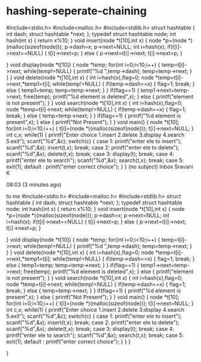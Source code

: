# hashing-seperate-chaining

#include<stdio.h>
#include<malloc.h>
#include<stdlib.h>
struct hashtable
{
    int dash;
    struct hashtable *next;
};
typedef struct hashtable node;
int hash(int x)
{
    return x%10;
}
void insert(node *t[10],int x)
{
    node *p=(node *)(malloc(sizeof(node)));
    p->dash=x;
    p->next=NULL;
    int i=hash(x);
    if(t[i]->next==NULL)
    {
        t[i]->next=p;
    }
    else
    {
        p->next=t[i]->next;
        t[i]->next=p;
    }
   
}
void display(node *t[10])
{
    node *temp;
    for(int i=0;i<10;i++)
    {
        temp=t[i]->next;
        while(temp!=NULL)
        {
            printf("%d ",temp->dash);
            temp=temp->next;
        }
    }
}
void delete(node *t[10],int x)
{
    int i=hash(x),flag=0;
    node *temp=t[i]->next,*temp1=t[i];
    while(temp!=NULL)
    {
        if(temp->dash==x)
        {
            flag=1;
            break;
        }
        else
        {
            temp1=temp;
            temp=temp->next;
        }
    }
    if(flag==1)
    {
        temp1->next=temp->next;
        free(temp);
        printf("%d element is deleted",x);
    }
    else
    {
        printf("element is not present");
    }
}
void search(node *t[10],int x)
{
    int i=hash(x),flag=0;
    node *temp=t[i]->next;
    while(temp!=NULL)
    {
        if(temp->dash==x)
        {
            flag=1;
            break;
        }
        else
        {
            temp=temp->next;
        }
    }
    if(flag==1)
    {
        printf("%d element is present",x);
    }
    else
    {
        printf("Not Present");
    }
}
void main()
{
    node *t[10];
    for(int i=0;i<10;i++)
    {
        t[i]=(node *)(malloc(sizeof(node)));
        t[i]->next=NULL;
    }
    int c,x;
    while(1)
 {    printf("Enter choice 1.insert 2.delete 3.display 4.search 5.exit");
      scanf("%d",&c);
      switch(c)
      {
          case 1:
                 printf("enter ele to insert");
                 scanf("%d",&x);
                   insert(t,x);
                   break;
          case 2:
                printf("enter ele to delete");
                scanf("%d",&x);
                delete(t,x);
                break;
         case 3:
               display(t);
               break;
        case 4:
               printf("enter ele to search");
               scanf("%d",&x);
               search(t,x);
               break;
        case 5:
              exit(1);
        default :
              printf("enter correct choice");
      }
}
(no subject)
Inbox
Sravani K
	
08:03 (3 minutes ago)
	
	
to me
#include<stdio.h>
#include<malloc.h>
#include<stdlib.h>
struct hashtable
{
    int dash;
    struct hashtable *next;
};
typedef struct hashtable node;
int hash(int x)
{
    return x%10;
}
void insert(node *t[10],int x)
{
    node *p=(node *)(malloc(sizeof(node)));
    p->dash=x;
    p->next=NULL;
    int i=hash(x);
    if(t[i]->next==NULL)
    {
        t[i]->next=p;
    }
    else
    {
        p->next=t[i]->next;
        t[i]->next=p;
    }
   
}
void display(node *t[10])
{
    node *temp;
    for(int i=0;i<10;i++)
    {
        temp=t[i]->next;
        while(temp!=NULL)
        {
            printf("%d ",temp->dash);
            temp=temp->next;
        }
    }
}
void delete(node *t[10],int x)
{
    int i=hash(x),flag=0;
    node *temp=t[i]->next,*temp1=t[i];
    while(temp!=NULL)
    {
        if(temp->dash==x)
        {
            flag=1;
            break;
        }
        else
        {
            temp1=temp;
            temp=temp->next;
        }
    }
    if(flag==1)
    {
        temp1->next=temp->next;
        free(temp);
        printf("%d element is deleted",x);
    }
    else
    {
        printf("element is not present");
    }
}
void search(node *t[10],int x)
{
    int i=hash(x),flag=0;
    node *temp=t[i]->next;
    while(temp!=NULL)
    {
        if(temp->dash==x)
        {
            flag=1;
            break;
        }
        else
        {
            temp=temp->next;
        }
    }
    if(flag==1)
    {
        printf("%d element is present",x);
    }
    else
    {
        printf("Not Present");
    }
}
void main()
{
    node *t[10];
    for(int i=0;i<10;i++)
    {
        t[i]=(node *)(malloc(sizeof(node)));
        t[i]->next=NULL;
    }
    int c,x;
    while(1)
 {    printf("Enter choice 1.insert 2.delete 3.display 4.search 5.exit");
      scanf("%d",&c);
      switch(c)
      {
          case 1:
                 printf("enter ele to insert");
                 scanf("%d",&x);
                   insert(t,x);
                   break;
          case 2:
                printf("enter ele to delete");
                scanf("%d",&x);
                delete(t,x);
                break;
         case 3:
               display(t);
               break;
        case 4:
               printf("enter ele to search");
               scanf("%d",&x);
               search(t,x);
               break;
        case 5:
              exit(1);
        default :
              printf("enter correct choice");
      }
}
}
	
	
	

}
	
	
	
